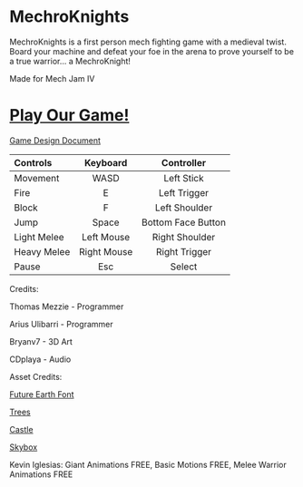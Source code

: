 # MechroKnights
MechroKnights is a first person mech fighting game with a medieval twist. Board your machine and defeat your foe in the arena to prove yourself to be a true warrior... a MechroKnight!

Made for Mech Jam IV

# **[Play Our Game!](https://tommezzie.itch.io/mechroknights)**

[Game Design Document](https://docs.google.com/document/d/1xZxqigClkNZBL4RYEz-IKTW1dQKc1uDt-COrWWQzAoI/edit?usp=sharing)


|Controls|Keyboard |Controller|   
|:--------|:--------:|:--------:|
|Movement | WASD| Left Stick|
|Fire | E| Left Trigger|
|Block | F| Left Shoulder|
|Jump | Space| Bottom Face Button|
|Light Melee | Left Mouse| Right Shoulder|
|Heavy Melee | Right Mouse| Right Trigger|
|Pause | Esc| Select|

Credits:

Thomas Mezzie - Programmer

Arius Ulibarri - Programmer

Bryanv7 - 3D Art

CDplaya - Audio

Asset Credits:

[Future Earth Font](https://www.dafont.com/future-earth.font)

[Trees](https://assetstore.unity.com/packages/3d/vegetation/trees/free-trees-103208)

[Castle](https://www.artstation.com/marketplace/p/K5BVO/medieval-voxel-assets)

[Skybox](https://assetstore.unity.com/packages/2d/textures-materials/sky/free-stylized-skybox-212257)

Kevin Iglesias: Giant Animations FREE, Basic Motions FREE, Melee Warrior Animations FREE
